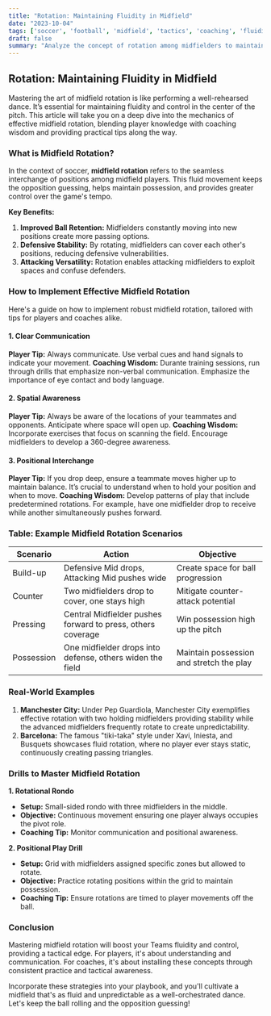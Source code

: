```yaml
---
title: "Rotation: Maintaining Fluidity in Midfield"
date: "2023-10-04"
tags: ['soccer', 'football', 'midfield', 'tactics', 'coaching', 'fluidity', 'control', 'rotation']
draft: false
summary: "Analyze the concept of rotation among midfielders to maintain fluidity and control in the center of the pitch, blending player knowledge with coaching wisdom."
---
```


## Rotation: Maintaining Fluidity in Midfield

Mastering the art of midfield rotation is like performing a well-rehearsed dance. It’s essential for maintaining fluidity and control in the center of the pitch. This article will take you on a deep dive into the mechanics of effective midfield rotation, blending player knowledge with coaching wisdom and providing practical tips along the way.

### What is Midfield Rotation?

In the context of soccer, **midfield rotation** refers to the seamless interchange of positions among midfield players. This fluid movement keeps the opposition guessing, helps maintain possession, and provides greater control over the game's tempo.

**Key Benefits:**
1. **Improved Ball Retention:** Midfielders constantly moving into new positions create more passing options.
2. **Defensive Stability:** By rotating, midfielders can cover each other's positions, reducing defensive vulnerabilities.
3. **Attacking Versatility:** Rotation enables attacking midfielders to exploit spaces and confuse defenders.

### How to Implement Effective Midfield Rotation

Here's a guide on how to implement robust midfield rotation, tailored with tips for players and coaches alike.

#### 1. Clear Communication

**Player Tip:** Always communicate. Use verbal cues and hand signals to indicate your movement.
**Coaching Wisdom:** Durante training sessions, run through drills that emphasize non-verbal communication. Emphasize the importance of eye contact and body language.

#### 2. Spatial Awareness

**Player Tip:** Always be aware of the locations of your teammates and opponents. Anticipate where space will open up.
**Coaching Wisdom:** Incorporate exercises that focus on scanning the field. Encourage midfielders to develop a 360-degree awareness.

#### 3. Positional Interchange

**Player Tip:** If you drop deep, ensure a teammate moves higher up to maintain balance. It’s crucial to understand when to hold your position and when to move.
**Coaching Wisdom:** Develop patterns of play that include predetermined rotations. For example, have one midfielder drop to receive while another simultaneously pushes forward.

### Table: Example Midfield Rotation Scenarios

| Scenario  | Action                                | Objective                                     |
|-----------|---------------------------------------|-----------------------------------------------|
| Build-up  | Defensive Mid drops, Attacking Mid pushes wide | Create space for ball progression             |
| Counter   | Two midfielders drop to cover, one stays high  | Mitigate counter-attack potential             |
| Pressing  | Central Midfielder pushes forward to press, others coverage | Win possession high up the pitch               |
| Possession| One midfielder drops into defense, others widen the field | Maintain possession and stretch the play      |

### Real-World Examples

1. **Manchester City:** Under Pep Guardiola, Manchester City exemplifies effective rotation with two holding midfielders providing stability while the advanced midfielders frequently rotate to create unpredictability.
2. **Barcelona:** The famous "tiki-taka" style under Xavi, Iniesta, and Busquets showcases fluid rotation, where no player ever stays static, continuously creating passing triangles.

### Drills to Master Midfield Rotation

**1. Rotational Rondo**

- **Setup:** Small-sided rondo with three midfielders in the middle.
- **Objective:** Continuous movement ensuring one player always occupies the pivot role.
- **Coaching Tip:** Monitor communication and positional awareness.

**2. Positional Play Drill**

- **Setup:** Grid with midfielders assigned specific zones but allowed to rotate.
- **Objective:** Practice rotating positions within the grid to maintain possession.
- **Coaching Tip:** Ensure rotations are timed to player movements off the ball.

### Conclusion

Mastering midfield rotation will boost your Teams fluidity and control, providing a tactical edge. For players, it's about understanding and communication. For coaches, it's about installing these concepts through consistent practice and tactical awareness.

Incorporate these strategies into your playbook, and you'll cultivate a midfield that's as fluid and unpredictable as a well-orchestrated dance. Let's keep the ball rolling and the opposition guessing!
```